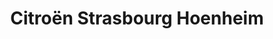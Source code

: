 ---
title: "Citroën Strasbourg Hoenheim"
url: /hoenheim/citroen-strasbourg-hoenheim/
shop: voiture
---
